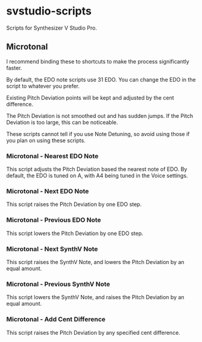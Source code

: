# svstudio-scripts
 
Scripts for Synthesizer V Studio Pro.

## Microtonal

I recommend binding these to shortcuts to make the process significantly faster.

By default, the EDO note scripts use 31 EDO. You can change the EDO in the script to whatever you prefer.

Existing Pitch Deviation points will be kept and adjusted by the cent difference.

The Pitch Deviation is not smoothed out and has sudden jumps. If the Pitch Deviation is too large, this can be noticeable.

These scripts cannot tell if you use Note Detuning, so avoid using those if you plan on using these scripts.

### Microtonal - Nearest EDO Note

This script adjusts the Pitch Deviation based the nearest note of EDO. By default, the EDO is tuned on A, with A4 being tuned in the Voice settings.

### Microtonal - Next EDO Note

This script raises the Pitch Deviation by one EDO step.

### Microtonal - Previous EDO Note

This script lowers the Pitch Deviation by one EDO step.

### Microtonal - Next SynthV Note

This script raises the SynthV Note, and lowers the Pitch Deviation by an equal amount.

### Microtonal - Previous SynthV Note

This script lowers the SynthV Note, and raises the Pitch Deviation by an equal amount.

### Microtonal - Add Cent Difference

This script raises the Pitch Deviation by any specified cent difference.
